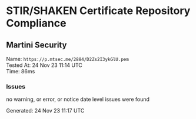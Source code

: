 # STIR/SHAKEN Certificate Repository Compliance

## Martini Security

Name: `https://p.mtsec.me/2884/D2Zs2I3ykGlU.pem`\
Tested At: 24 Nov 23 11:14 UTC\
Time: 86ms

### Issues

no warning, or error, or notice date level issues were found

Generated: 24 Nov 23 11:17 UTC